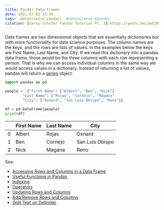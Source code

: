 ```yaml
---
title: Pandas Data Frames
date: 2021-07-02 11:34
tags: :datascience:pandas:  #datascience #pandas
citation: [Corey Schafer Pandas Tutorial Pt. 2](https://youtu.be/zmdjNSmRXF4)
---
```

Data frames are two dimensional objects that are essentially dictionaries but with more functionality for data science purposes. The column names are the keys, and the rows are lists of values. In the examples below the keys are First Name, Last Name, and City. If we read this dictionary into a pandas data frame, those would be the three columns with each row representing a person. That is why we can access individual columns in the same way we would access values in a dictionary. Instead of returning a list of values, pandas will return a [series](202107021207.md) object.

```python
import pandas as pd

people =  {"First Name": ["Albert", "Ben", "Nick"]
		"Last Name": ["Rojas", "Cornejo", "Magana"
		"City": ["Oxnard", "San Luis Obispo", "Reno"]}

df = pd.DataFrame(people)
print(df)
```
|   | First Name | Last Name | City            |
|---|------------|-----------|-----------------|
| 0 | Albert     | Rojas     | Oxnard          |
| 1 | Ben        | Cornejo   | San Luis Obispo |
| 2 | Nick       | Magana    | Reno            |

See: 
- [Accessing Rows and Columns in a Data Frame](202107021200.md)
- [Useful Functions in Pandas](202107021218.md)
- [Indexing](202107021325.md)
- [Operators](202107031443.md)
- [Updating Rows and Columns](202107031502.md)
- [Add/Remove Rows and Columns](202107031533.md)
- [Split Text on Delimiter](202107031602.md)
